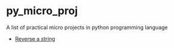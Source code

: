 # py_micro_proj

A list of practical micro projects in python programming language

- [Reverse a string](https://github.com/mepkn/py_micro_prj/blob/main/reverse_string.py)